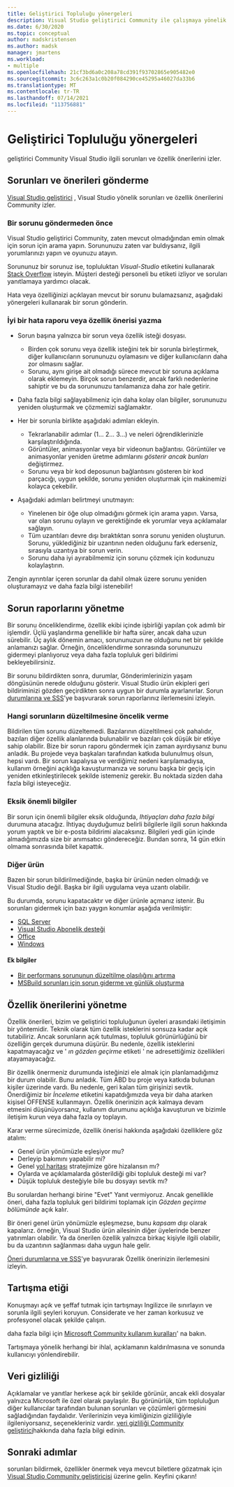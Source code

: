 ```yaml
---
title: Geliştirici Topluluğu yönergeleri
description: Visual Studio geliştirici Community ile çalışmaya yönelik yönergeleri açıklar.
ms.date: 6/30/2020
ms.topic: conceptual
author: madskristensen
ms.author: madsk
manager: jmartens
ms.workload:
- multiple
ms.openlocfilehash: 21cf3bd6a0c208a78cd391f93702865e905482e0
ms.sourcegitcommit: 3c6c263a1c0b20f084290ce45295a46027da33b6
ms.translationtype: MT
ms.contentlocale: tr-TR
ms.lasthandoff: 07/14/2021
ms.locfileid: "113756881"
---
```

# <a name="developer-community-guidelines"></a>Geliştirici Topluluğu yönergeleri

geliştirici Community Visual Studio ilgili sorunları ve özellik önerilerini izler.

## <a name="submitting-problems-and-suggestions"></a>Sorunları ve önerileri gönderme

[Visual Studio geliştirici](https://aka.ms/feedback/suggest?space=8) , Visual Studio yönelik sorunları ve özellik önerilerini Community izler.

### <a name="before-submitting-an-issue"></a>Bir sorunu göndermeden önce

Visual Studio geliştirici Community, zaten mevcut olmadığından emin olmak için sorun için arama yapın. Sorununuzu zaten var buldıysanız, ilgili yorumlarınızı yapın ve oyunuzu atayın.

Sorununuz bir sorunuz ise, topluluktan _Visual-Studio_ etiketini kullanarak [Stack Overflow](https://stackoverflow.com/questions/tagged/visual-studio?tab=Newest) isteyin. Müşteri desteği personeli bu etiketi izliyor ve soruları yanıtlamaya yardımcı olacak.

Hata veya özelliğinizi açıklayan mevcut bir sorunu bulamazsanız, aşağıdaki yönergeleri kullanarak bir sorun gönderin.

### <a name="writing-a-good-bug-report-or-feature-suggestion"></a>İyi bir hata raporu veya özellik önerisi yazma

- Sorun başına yalnızca bir sorun veya özellik isteği dosyası.

  - Birden çok sorunu veya özellik isteğini tek bir sorunla birleştirmek, diğer kullanıcıların sorununuzu oylamasını ve diğer kullanıcıların daha zor olmasını sağlar.
  - Sorunu, aynı girişe ait olmadığı sürece mevcut bir soruna açıklama olarak eklemeyin. Birçok sorun benzerdir, ancak farklı nedenlerine sahiptir ve bu da sorununuzu tanılamanıza daha zor hale getirir.

- Daha fazla bilgi sağlayabilmeniz için daha kolay olan bilgiler, sorununuzu yeniden oluşturmak ve çözmemizi sağlamaktır.
- Her bir sorunla birlikte aşağıdaki adımları ekleyin.

  - Tekrarlanabilir adımlar (1... 2... 3...) ve neleri öğrendiklerinizle karşılaştırıldığında.
  - Görüntüler, animasyonlar veya bir videonun bağlantısı. Görüntüler ve animasyonlar yeniden üretme adımlarını _gösterir ancak bunları_ değiştirmez.
  - Sorunu veya bir kod deposunun bağlantısını gösteren bir kod parçacığı, uygun şekilde, sorunu yeniden oluşturmak için makinemizi kolayca çekebilir.

- Aşağıdaki adımları belirtmeyi unutmayın:

  - Yinelenen bir öğe olup olmadığını görmek için arama yapın. Varsa, var olan sorunu oylayın ve gerektiğinde ek yorumlar veya açıklamalar sağlayın.
  - Tüm uzantıları devre dışı bıraktıktan sonra sorunu yeniden oluşturun. Sorunu, yüklediğiniz bir uzantının neden olduğunu fark ederseniz, sırasıyla uzantıya bir sorun verin.
  - Sorunu daha iyi ayırabilmemiz için sorunu çözmek için kodunuzu kolaylaştırın.

Zengin ayrıntılar içeren sorunlar da dahil olmak üzere sorunu yeniden oluşturamayız ve daha fazla bilgi istenebilir!

## <a name="managing-problem-reports"></a>Sorun raporlarını yönetme

Bir sorunu önceliklendirme, özellik ekibi içinde işbirliği yapılan çok adımlı bir işlemdir. Üçlü yaşlandırma genellikle bir hafta sürer, ancak daha uzun sürebilir. Üç aylık dönemin amacı, sorununuzun ne olduğunu net bir şekilde anlamanızı sağlar. Örneğin, önceliklendirme sonrasında sorununuzu gidermeyi planlıyoruz veya daha fazla topluluk geri bildirimi bekleyebilirsiniz.

Bir sorunu bildirdikten sonra, durumlar, Gönderimlerinizin yaşam döngüsünün nerede olduğunu gösterir. Visual Studio ürün ekipleri geri bildiriminizi gözden geçirdikten sonra uygun bir durumla ayarlanırlar. Sorun [durumlarına ve SSS](./report-a-problem.yml)'ye başvurarak sorun raporlarınız ilerlemesini izleyin.

### <a name="prioritizing-which-issues-to-fix"></a>Hangi sorunların düzeltilmesine öncelik verme

Bildirilen tüm sorunu düzeltemedi. Bazılarının düzeltilmesi çok pahalıdır, bazıları diğer özellik alanlarında bulunabilir ve bazıları çok düşük bir etkiye sahip olabilir. Bize bir sorun raporu göndermek için zaman ayırdıysanız bunu anladık. Bu projede veya başkaları tarafından katkıda bulunulmuş olsun, hepsi vardı. Bir sorun kapalıysa ve verdiğimiz nedeni karşılamadıysa, kullanım örneğini açıklığa kavuşturmanıza ve sorunu başka bir geçiş için yeniden etkinleştirilecek şekilde istemeniz gerekir. Bu noktada sizden daha fazla bilgi isteyeceğiz.

### <a name="missing-important-information"></a>Eksik önemli bilgiler

Bir sorun için önemli bilgiler eksik olduğunda, _Ihtiyaçları daha fazla bilgi_ durumuna atacağız. İhtiyaç duyduğumuz belirli bilgilerle ilgili sorun hakkında yorum yaptık ve bir e-posta bildirimi alacaksınız. Bilgileri yedi gün içinde almadığımızda size bir anımsatıcı göndereceğiz. Bundan sonra, 14 gün etkin olmama sonrasında bilet kapattık.

### <a name="other-product"></a>Diğer ürün

Bazen bir sorun bildirilmediğinde, başka bir ürünün neden olmadığı ve Visual Studio değil. Başka bir ilgili uygulama veya uzantı olabilir. 

Bu durumda, sorunu kapatacaktır ve diğer ürünle açmanız istenir. Bu sorunları gidermek için bazı yaygın konumlar aşağıda verilmiştir:

* [SQL Server](https://feedback.azure.com/forums/908035-sql-server)
* [Visual Studio Abonelik desteği](https://feedback.azure.com/forums/908035-sql-server)
* [Office](https://support.office.com/article/how-do-i-give-feedback-on-microsoft-office-2b102d44-b43f-4dd2-9ff4-23cf144cfb11)
* [Windows](https://support.microsoft.com/help/4021566/windows-10-send-feedback-to-microsoft-with-feedback-hub-app)

#### <a name="additional-information"></a>Ek bilgiler

- [Bir performans sorununun düzeltilme olasılığını artırma](./how-to-increase-chances-of-performance-issue-being-fixed.md)
- [MSBuild sorunları için sorun giderme ve günlük oluşturma](./msbuild-logs.md)

## <a name="managing-feature-suggestions"></a>Özellik önerilerini yönetme

Özellik önerileri, bizim ve geliştirici topluluğunun üyeleri arasındaki iletişimin bir yöntemidir. Teknik olarak tüm özellik isteklerini sonsuza kadar açık tutabiliriz. Ancak sorunların açık tutulması, topluluk görünürlüğünü bir özelliğin gerçek durumuna düşürür. Bu nedenle, özellik isteklerini kapatmayacağız ve ' _ın gözden geçirme_ etiketi ' ne adresettiğimiz özellikleri atayamayacağız.

Bir özellik önermeniz durumunda isteğinizi ele almak için planlamadığımız bir durum olabilir. Bunu anladık. Tüm ABD bu proje veya katkıda bulunan kişiler üzerinde vardı. Bu nedenle, geri kalan tüm girişinizi sevtik. Önerdiğimiz bir _İnceleme_ etiketini kapatdığımızda veya bir daha atarken kişisel OFFENSE kullanmayın. Özellik önerinizin açık kalmaya devam etmesini düşünüyorsanız, kullanım durumunu açıklığa kavuşturun ve bizimle iletişim kurun veya daha fazla oy toplayın.

Karar verme sürecimizde, özellik önerisi hakkında aşağıdaki özelliklere göz atalım:

- Genel ürün yönümüzle eşleşiyor mu?
- Derleyip bakımını yapabilir mi?
- Genel [yol haritası](/visualstudio/productinfo/vs-roadmap) stratejimize göre hizalansın mı?
- Oylarda ve açıklamalarda gösterildiği gibi topluluk desteği mi var?
- Düşük topluluk desteğiyle bile bu dosyayı sevtik mı?

Bu sorulardan herhangi birine "Evet" Yanıt vermiyoruz. Ancak genellikle öneri, daha fazla topluluk geri bildirimi toplamak için _Gözden geçirme bölümünde_ açık kalır.

Bir öneri genel ürün yönümüzle eşleşmezse, bunu *kapsam dışı* olarak kapalarız. örneğin, Visual Studio ürün ailesinin diğer üyelerinde benzer yatırımları olabilir. Ya da önerilen özellik yalnızca birkaç kişiyle ilgili olabilir, bu da uzantının sağlanması daha uygun hale gelir.

[Öneri durumlarına ve SSS](./report-a-problem.yml)'ye başvurarak Özellik önerinizin ilerlemesini izleyin.

## <a name="discussion-etiquette"></a>Tartışma etiği

Konuşmayı açık ve şeffaf tutmak için tartışmayı Ingilizce ile sınırlayın ve sorunla ilgili şeyleri koruyun. Considerate ve her zaman korkusuz ve profesyonel olacak şekilde çalışın.

daha fazla bilgi için [Microsoft Community kullanım kuralları](https://answers.microsoft.com/en-us/page/codeofconduct)' na bakın.

Tartışmaya yönelik herhangi bir ihlal, açıklamanın kaldırılmasına ve sonunda kullanıcıyı yönlendirebilir.

## <a name="data-privacy"></a>Veri gizliliği

Açıklamalar ve yanıtlar herkese açık bir şekilde görünür, ancak ekli dosyalar yalnızca Microsoft ile özel olarak paylaşılır. Bu görünürlük, tüm topluluğun diğer kullanıcılar tarafından bulunan sorunları ve çözümleri görmesini sağladığından faydalıdır. Verilerinizin veya kimliğinizin gizliliğiyle ilgileniyorsanız, seçenekleriniz vardır. [veri gizliliği Community geliştirici](./developer-community-privacy.md)hakkında daha fazla bilgi edinin.

## <a name="next-steps"></a>Sonraki adımlar

sorunları bildirmek, özellikler önermek veya mevcut biletlere gözatmak için [Visual Studio Community geliştiricisi](https://aka.ms/feedback/suggest?space=8) üzerine gelin. Keyfini çıkarın!
